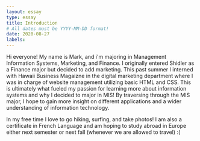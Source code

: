 ```yaml
---
layout: essay
type: essay
title: Introduction
# All dates must be YYYY-MM-DD format!
date: 2020-08-27
labels:
---
```


Hi everyone! My name is Mark, and i'm majoring in Management Information Systems, Marketing, and Finance. I originally entered Shidler as a Finance major but decided to add marketing. This past summer I interned with Hawaii Business Magaizne in the digital marketing department where I was in charge of website management utilizing basic HTML and CSS. This is ultimately what fueled my passion for learning more about information systems and why I decided to major in MIS! By traversing through the MIS major, I hope to gain more insight on different applications and a wider understanding of information technology.

In my free time I love to go hiking, surfing, and take photos! I am also a certificate in French Language and am hoping to study abroad in Europe either next semester or next fall (whenever we are allowed to travel) :( 

